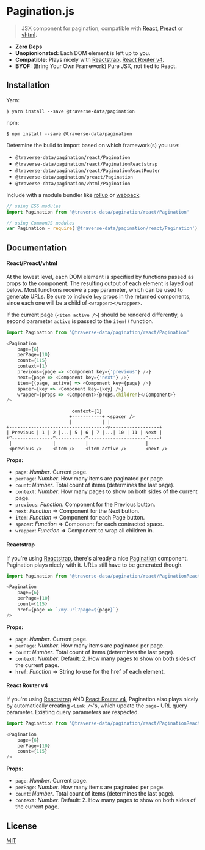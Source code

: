 
# Pagination.js

> JSX component for pagination, compatible with [React], [Preact] or [vhtml].

- __Zero Deps__
- __Unopionionated:__ Each DOM element is left up to you.
- __Compatible:__ Plays nicely with [Reactstrap], [React Router v4].
- __BYOF:__ (Bring Your Own Framework) Pure JSX, not tied to React.

## Installation

Yarn:

```
$ yarn install --save @traverse-data/pagination
```

npm:

```
$ npm install --save @traverse-data/pagination
```

Determine the build to import based on which framework(s) you use:

- `@traverse-data/pagination/react/Pagination`
- `@traverse-data/pagination/react/PaginationReactstrap`
- `@traverse-data/pagination/react/PaginationReactRouter`
- `@traverse-data/pagination/preact/Pagination`
- `@traverse-data/pagination/vhtml/Pagination`

Include with a module bundler like [rollup] or [webpack]:

```js
// using ES6 modules
import Pagination from '@traverse-data/pagination/react/Pagination'

// using CommonJS modules
var Pagination = require('@traverse-data/pagination/react/Pagination')
```

## Documentation

#### React/Preact/vhtml

At the lowest level, each DOM element is specified by functions passed as props to the component. The resulting output of each element is layed out below. Most functions receive a `page` parameter, which can be used to generate URLs. Be sure to include `key` props in the returned components, since each one will be a child of `<wrapper></wrapper>`.

If the current page (`<item active />`) should be rendered differently, a second parameter `active` is passed to the `item()` function.

```js
import Pagination from '@traverse-data/pagination/react/Pagination'

<Pagination
    page={6}
    perPage={10}
    count={115}
    context={1}
    previous={page => <Component key={'previous'} />}
    next={page => <Component key={'next'} />}
    item={(page, active) => <Component key={page} />}
    spacer={key => <Component key={key} />}
    wrapper={props => <Component>{props.children}</Component>}
/>
```

```
                        context={1}
                       +-----------+ <spacer />
                       |           | |
+------------------------------------v------------------+
| Previous | 1 | 2 |...| 5 | 6 | 7 |...| 10 | 11 | Next |
+^---------------^-----------^---------------------^----+
 |               |           |                     |
 <previous />    <item />    <item active />       <next />
```

__Props:__
 - `page`: _Number_. Current page.
 - `perPage`: _Number_. How many items are paginated per page.
 - `count`: _Number_. Total count of items (determines the last page).
 - `context`: _Number_. How many pages to show on both sides of the current page.
 - `previous`: _Function_. Component for the Previous button.
 - `next`: _Function_ => Component for the Next button.
 - `item`: _Function_ => Component for each Page button.
 - `spacer`: _Function_ => Component for each contracted space.
 - `wrapper`: _Function_ => Component to wrap all children in.

#### Reactstrap

If you're using [Reactstrap], there's already a nice [Pagination] component. Pagination plays nicely with it. URLs still have to be generated though.

```js
import Pagination from '@traverse-data/pagination/react/PaginationReactstrap'

<Pagination
    page={6}
    perPage={10}
    count={115}
    href={page => `/my-url?page=${page}`}
/>
```

__Props:__
 - `page`: _Number_. Current page.
 - `perPage`: _Number_. How many items are paginated per page.
 - `count`: _Number_. Total count of items (determines the last page).
 - `context`: _Number_. Default: 2. How many pages to show on both sides of the current page.
 - `href`: _Function_ => String to use for the href of each element.

#### React Router v4

If you're using [Reactstrap] AND [React Router v4], Pagination also plays nicely by automatically creating `<Link />`'s, which update the `page=` URL query parameter. Existing query parameters are respected.

```js
import Pagination from '@traverse-data/pagination/react/PaginationReactstrap'

<Pagination
    page={6}
    perPage={10}
    count={115}
/>
```

__Props:__
 - `page`: _Number_. Current page.
 - `perPage`: _Number_. How many items are paginated per page.
 - `count`: _Number_. Total count of items (determines the last page).
 - `context`: _Number_. Default: 2. How many pages to show on both sides of the current page.

## License

[MIT]

[React]: https://facebook.github.io/react/
[Preact]: http://preactjs.com/
[vhtml]: https://github.com/developit/vhtml
[Reactstrap]: http://reactstrap.github.io/
[React Router v4]: https://reacttraining.com/react-router/
[rollup]: http://rollupjs.org/
[webpack]: https://webpack.github.io/
[Pagination]: https://reactstrap.github.io/components/pagination/
[MIT]: http://choosealicense.com/licenses/mit/
